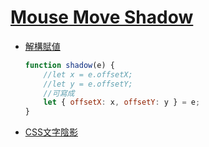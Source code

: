 # [Mouse Move Shadow](https://ykichi.github.io/JavaScript30---YKichi/https://github.com/Ykichi/JavaScript30---YKichi/tree/master/16%20-%20Mouse%20Move%20Shadow)
+ [解構賦値](https://developer.mozilla.org/zh-TW/docs/Web/JavaScript/Reference/Operators/Destructuring_assignment)
    ```js
    function shadow(e) {
        //let x = e.offsetX;
        //let y = e.offsetY;
        //可寫成
        let { offsetX: x, offsetY: y } = e;
    }
    ```
+ [CSS文字陰影](https://developer.mozilla.org/en-US/docs/Web/CSS/text-shadow)